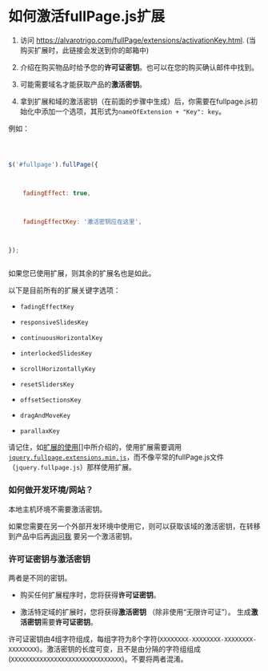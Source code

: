 # 如何激活fullPage.js扩展

1. 访问 https://alvarotrigo.com/fullPage/extensions/activationKey.html. (当购买扩展时，此链接会发送到你的邮箱中)
1. 介绍在购买物品时给予您的**许可证密钥**。也可以在您的购买确认邮件中找到。
1. 可能需要域名才能获取产品的**激活密钥**。
1. 拿到扩展和域的激活密钥（在前面的步骤中生成）后，你需要在fullpage.js初始化中添加一个选项，其形式为`nameOfExtension + "Key": key`。

例如：

```javascript
$('#fullpage').fullPage({
    fadingEffect: true,
    fadingEffectKey: '激活密钥应在这里',
});
```

如果您已使用扩展，则其余的扩展名也是如此。
以下是目前所有的扩展关键字选项：

* `fadingEffectKey`
* `responsiveSlidesKey`
* `continuousHorizontalKey`
* `interlockedSlidesKey`
* `scrollHorizontallyKey`
* `resetSlidersKey`
* `offsetSectionsKey`
* `dragAndMoveKey`
* `parallaxKey`

请记住，如[扩展的使用](https://github.com/alvarotrigo/fullPage.js#use-extensions)[]中所介绍的，使用扩展需要调用[`jquery.fullpage.extensions.min.js`](https://github.com/alvarotrigo/fullPage.js/blob/master/dist/jquery.fullpage.extensions.min.js)，而不像平常的fullPage.js文件（`jquery.fullpage.js`）那样使用扩展。

### 如何做开发环境/网站？
本地主机环境不需要激活密钥。
如果您需要在另一个外部开发环境中使用它，则可以获取该域的激活密钥，在转移到产品中后再[询问我](http://alvarotrigo.com/#contact) 要另一个激活密钥。

### 许可证密钥与激活密钥
两者是不同的密钥。
- 购买任何扩展程序时，您将获得**许可证密钥**。
- 激活特定域的扩展时，您将获得**激活密钥** （除非使用“无限许可证”）。 生成**激活密钥**需要**许可证密钥**。

许可证密钥由4组字符组成，每组字符为8个字符(`XXXXXXXX-XXXXXXXX-XXXXXXXX-XXXXXXXX`)。激活密钥的长度可变，且不是由分隔的字符组组成(`XXXXXXXXXXXXXXXXXXXXXXXXXXXXXXX`)。不要将两者混淆。